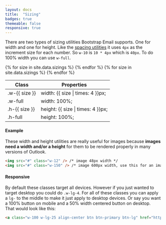 ```yaml
---
layout: docs
title:  "Sizing"
badges: true
themeable: false
responsive: true
---
```

There are two types of sizing utilities Bootstrap Email supports. One for width and one for height. Like the [spacing utilities](#) it uses `4px` as the increment size for each number. So `w-10` is `10 * 4px` which is `40px`. To do 100% width you can use `w-full`.

<div class="table-utilities">
  <table class="table">
    <thead>
      <tr>
        <th>Class</th>
        <th>Properties</th>
      </tr>
    </thead>
    <tbody>
      {% for size in site.data.sizings %}
        <tr><td>.w-{{ size }}</td><td>width: {{ size | times: 4 }}px;</td></tr>
      {% endfor %}
      <tr><td>.w-full</td><td>width: 100%;</td></tr>
      {% for size in site.data.sizings %}
        <tr><td>.h-{{ size }}</td><td>height: {{ size | times: 4 }}px;</td></tr>
      {% endfor %}
      <tr><td>.h-full</td><td>height: 100%;</td></tr>
    </tbody>
  </table>
</div>

#### Example
These width and height utilities are really useful for images because **images need a width and/or a height** for them to be rendered properly in many versions of Outlook.
```html
<img src="#" class="w-12" /> /* image 48px width */
<img src="#" class="w-150" /> /* image 600px width, use this for an image that is "full width" in a container in an email */
```

#### Responsive
By default these classes target all devices. However if you just wanted to target desktop you could do `.w-lg-4`. For all of these classes you can apply a `lg-` to the middle to make it just apply to desktop devices. Or say you want a 100% button on mobile and a 50% width centered button on desktop. That would look like this:
```html
<a class="w-100 w-lg-25 align-center btn btn-primary btn-lg" href="https://bootstrapemail.com">Tada</a>
```
